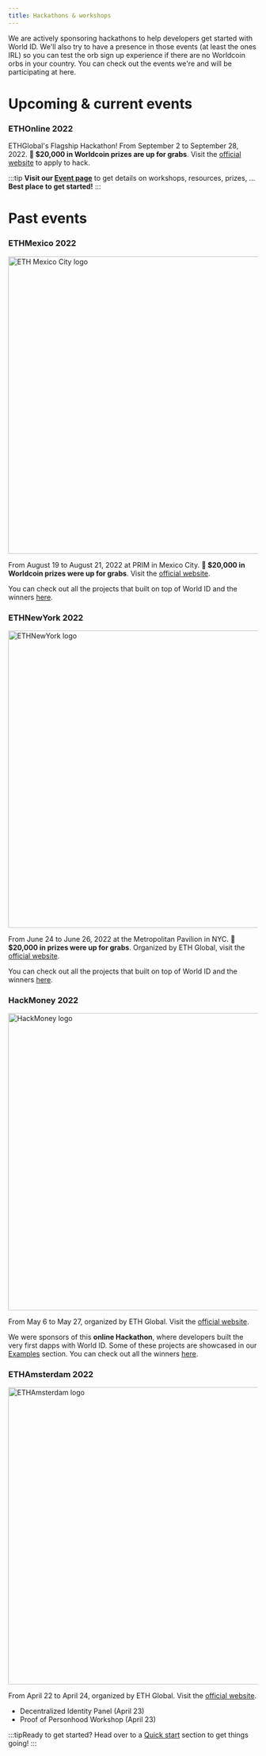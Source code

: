 ```yaml
---
title: Hackathons & workshops
---
```


We are actively sponsoring hackathons to help developers get started with World ID. We'll also try to have a presence in those events (at least the ones IRL) so you can test the orb sign up experience if there are no Worldcoin orbs in your country. You can check out the events we're and will be participating at here.

# Upcoming & current events

### ETHOnline 2022

ETHGlobal's Flagship Hackathon! From September 2 to September 28, 2022. **🤑 $20,000 in Worldcoin prizes are up for grabs**. Visit the [official website](https://online.ethglobal.com/) to apply to hack.

:::tip
**Visit our [Event page](/ethonline22)** to get details on workshops, resources, prizes, ... **Best place to get started!**
:::

# Past events

### ETHMexico 2022

<img src="/img/eth-mexico-city.png" alt="ETH Mexico City logo" width="600px" />

From August 19 to August 21, 2022 at PRIM in Mexico City. **🤑 $20,000 in Worldcoin prizes were up for grabs**. Visit the [official website](https://mexico.ethglobal.com/).

You can check out all the projects that built on top of World ID and the winners [here](https://showcase.ethglobal.com/ethmexico).

### ETHNewYork 2022

<img src="/img/eth-new-york-logo.png" alt="ETHNewYork logo" width="600px" />

From June 24 to June 26, 2022 at the Metropolitan Pavilion in NYC. **🤑 $20,000 in prizes were up for grabs**. Organized by ETH Global, visit the [official website](https://nyc.ethglobal.co/).

You can check out all the projects that built on top of World ID and the winners [here](https://showcase.ethglobal.com/ethnewyork2022).

### HackMoney 2022

<img src="/img/hack-money-logo.png" alt="HackMoney logo" width="600px" />

From May 6 to May 27, organized by ETH Global. Visit the [official website](https://hackathon.money/).

We were sponsors of this **online Hackathon**, where developers built the very first dapps with World ID. Some of these projects are showcased in our [Examples](/examples) section. You can check out all the winners [here](https://showcase.ethglobal.com/hackmoney2022).

### ETHAmsterdam 2022

<img src="/img/eth-amsterdam-logo.svg" alt="ETHAmsterdam logo" width="600px" />

From April 22 to April 24, organized by ETH Global. Visit the [official website](https://amsterdam.ethglobal.com/).

- Decentralized Identity Panel (April 23)
- Proof of Personhood Workshop (April 23)

<div style={{ marginTop: 64 }}></div>

:::tipReady to get started?
Head over to a [Quick start](/docs/quick-start) section to get things going!
:::
